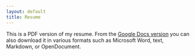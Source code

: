 ```yaml
---
layout: default
title: Resume
---
```


This is a PDF version of my resume. From the [Google Docs
version](https://docs.google.com/document/d/1x2rt5HrMcSnD1W8hv1Z1pK9EnHpkK8a_qNvLaRm8mNY)
you can also download it in various formats such as Microsoft Word, text,
Markdown, or OpenDocument.

<object data="{{ site.url }}{{ site.baseurl }}/Jim_Menard_resume.pdf"
        width="900" height="1000" type="application/pdf"></object>
